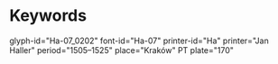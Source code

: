 # Keywords
glyph-id="Ha-07_0202"
font-id="Ha-07"
printer-id="Ha"
printer="Jan Haller"
period="1505–1525"
place="Kraków"
PT plate="170"
